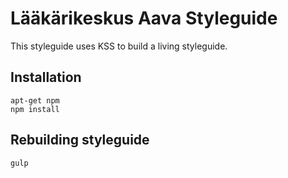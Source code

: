 # Lääkärikeskus Aava Styleguide #
This styleguide uses KSS to build a living styleguide.

## Installation
```
apt-get npm
npm install
```

## Rebuilding styleguide
```
gulp
```
